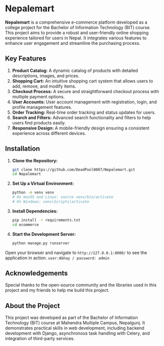 # Nepalemart

**Nepalemart** is a comprehensive e-commerce platform developed as a college project for the Bachelor of Information Technology (BIT) course. This project aims to provide a robust and user-friendly online shopping experience tailored for users in Nepal. It integrates various features to enhance user engagement and streamline the purchasing process.

## Key Features

1. **Product Catalog:** A dynamic catalog of products with detailed descriptions, images, and prices.
2. **Shopping Cart:** An intuitive shopping cart system that allows users to add, remove, and modify items.
3. **Checkout Process:** A secure and straightforward checkout process with multiple payment options.
4. **User Accounts:** User account management with registration, login, and profile management features.
5. **Order Tracking:** Real-time order tracking and status updates for users.
6. **Search and Filters:** Advanced search functionality and filters to help users find products easily.
7. **Responsive Design:** A mobile-friendly design ensuring a consistent experience across different devices.

## Installation

1. **Clone the Repository:**

    ```bash
    git clone https://github.com/DeadPool0087/Nepalemart.git
    cd Nepalemart
    ```

2. **Set Up a Virtual Environment:**

    ```bash
    python -m venv venv
    # On macOS and Linux: source venv/bin/activate
    # On Windows: venv\Scripts\activate
    ```

3. **Install Dependencies:**

    ```bash
    pip install -r requirements.txt
    cd ecommerce
    ```

4. **Start the Development Server:**

    ```bash
    python manage.py runserver
    ```

Open your browser and navigate to `http://127.0.0.1:8000/` to see the application in action. `user:Abhay / password: admin`

## Acknowledgements

Special thanks to the open-source community and the libraries used in this project and my friends to help me build this project.

## About the Project

This project was developed as part of the Bachelor of Information Technology (BIT) course at Mahendra Multiple Campus, Nepalgunj. It demonstrates practical skills in web development, including backend development with Django, asynchronous task handling with Celery, and integration of third-party services.
